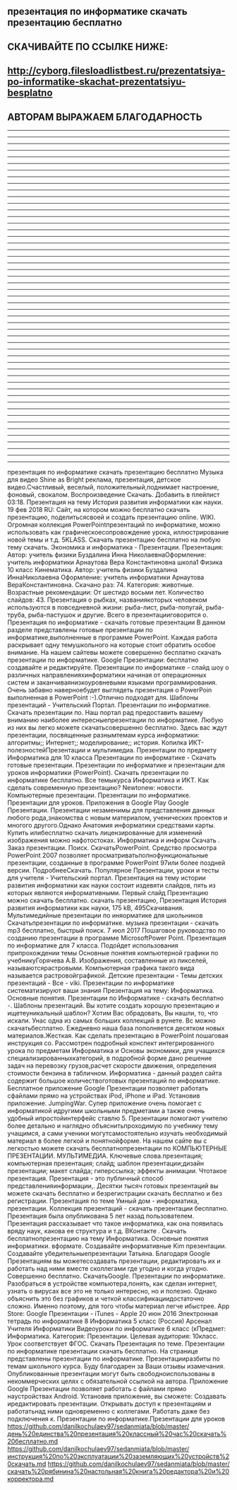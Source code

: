 презентация по информатике скачать презентацию бесплатно
--------------------------------------------------
СКАЧИВАЙТЕ ПО ССЫЛКЕ НИЖЕ:
--------------------------------------------------
http://cyborg.filesloadlistbest.ru/prezentatsiya-po-informatike-skachat-prezentatsiyu-besplatno
--------------------------------------------------
АВТОРАМ ВЫРАЖАЕМ БЛАГОДАРНОСТЬ
--------------------------------------------------
--------------------------------------------------
--------------------------------------------------
--------------------------------------------------
--------------------------------------------------
--------------------------------------------------
--------------------------------------------------
--------------------------------------------------
--------------------------------------------------
--------------------------------------------------
--------------------------------------------------
--------------------------------------------------
--------------------------------------------------
--------------------------------------------------
--------------------------------------------------
--------------------------------------------------
--------------------------------------------------
--------------------------------------------------
--------------------------------------------------
--------------------------------------------------
--------------------------------------------------
--------------------------------------------------
--------------------------------------------------
--------------------------------------------------
--------------------------------------------------
--------------------------------------------------
--------------------------------------------------
--------------------------------------------------
--------------------------------------------------
--------------------------------------------------
--------------------------------------------------
--------------------------------------------------
--------------------------------------------------
--------------------------------------------------
--------------------------------------------------
--------------------------------------------------
--------------------------------------------------
--------------------------------------------------
--------------------------------------------------
--------------------------------------------------
--------------------------------------------------
--------------------------------------------------
--------------------------------------------------
--------------------------------------------------
--------------------------------------------------
--------------------------------------------------
--------------------------------------------------
--------------------------------------------------
--------------------------------------------------
--------------------------------------------------
--------------------------------------------------
--------------------------------------------------
презентация по информатике скачать презентацию бесплатно Музыка для видео  Shine as Bright реклама, презентация, детское видео.Счастливый, веселый, положительный,поднимает настроение, фоновый, свокалом. Воспроизведение Скачать. Добавить в плейлист 03:18. Презентация на тему История развития информатики как науки. 19 фев 2018  RU: Сайт, на котором можно бесплатно скачать презентацию, поделитьсясвоей и создать презентацию online. WIKI.  Огромная коллекция PowerPointпрезентаций по информатике, можно использовать как графическоесопровождение урока, иллюстрирование новой темы и т.д. 5KLASS. Скачать презентацию бесплатно на любую тему скачать. Экономика и информатика - Презентации. Презентация: Автор: учитель физики Буздалина Инна НиколаевнаОформление: учитель информатики Арнаутова Вера Константиновна школа1 Физика 10 класс Кинематика. Автор: учитель физики Буздалина ИннаНиколаевна Оформление: учитель информатики Арнаутова ВераКонстантиновна. Скачано раз: 74. Категория: животные. Возрастные рекомендации: От шестидо восьми лет. Количество слайдов: 43. Презентация о рыбках, названиякоторых человеком используются в повседневной жизни: рыба-лист, рыба-попугай, рыба-труба, рыба-пастушок и другие. Всего в презентацииговорится о. Презентация по информатике - скачать готовые презентации
В данном разделе представлены готовые презентации по информатике,выполненные в программе PowerPoint. Каждая работа раскрывает одну темушкольного  на которые стоит обратить особое внимание. На нашем сайтевы можете совершенно бесплатно скачать презентации по информатике. Google Презентации: бесплатно создавайте и редактируйте. Презентации по информатике - слайд шоу о различных направленияхинформатики начиная от операционных систем и заканчиваянизкоуровневыми языками программирования. Очень забавно наверноебудет выглядеть презентация о PowerPoin выполненная в PowerPoint :-).Отлично подходят для. Шаблоны презентаций - Учительский Портал. Презентации по информатике. Скачать презентации по. Наш портал рад предоставить вашему вниманию наиболее интересныепрезентации по информатике. Любую из них вы легко можете скачатьсовершенно бесплатно. Здесь вас ждут презентации, посвященные разнымтемам курса информатики: алгоритмы;; Интернет;; моделирование;; история. Копилка ИКТ-полезностейПрезентации и мультимедиа. Презентации по предмету Информатика для 10 класса
Презентации по информатике - Скачать готовые презентации. Презентации по информатике и презентации для уроков информатики (PowerPoint). Скачать презентации по информатике бесплатно. Все темыкурса Информатика и ИКТ. Как сделать современную презентацию?  Newtonew: новости. Компьютерные презентации. Презентации по информатике. Презентации для уроков. Приложения в Google Play  Google Презентации. Презентации незаменимы для представления данных любого рода,знакомства с новым материалом, ученических проектов и многого другого.Однако  Анатомия информатики средствами карты.  Купить илибесплатно скачать лицензированные для изменений изображения можно нафотостоках. Информатика и информ Скачать . Заказ презентации. Поиск. СкачатьPowerPoint. Средство просмотра PowerPoint 2007 позволяет просматриватьполнофункциональные презентации, созданные в программе PowerPoint 97или более поздней версии. ПодробнееСкачать. Популярное
Презентации, уроки и тесты для учителя - Учительский портал. Презентация на тему истории развития информатики как науки состоит издевяти слайдов, пять из которых являются информативными. Первый слайд Презентацию можно скачать бесплатно.  скачать презентацию, Презентация История развития информатики как науки, 175 kB, 495Скачивания. Мультимедийные презентации по иняорматике для школьников Скачатьпрезентации по информатике. музыка презентации - cкачать mp3 бесплатно, быстрый поиск. 7 июл 2017  Пошаговое руководство по созданию презентации в программе MicrosoftPower Point. Презентация по информатике для 7 класса. Подойдет использования припрохождении темы Основные понятия компьютерной графики по учебникуГорячева А.В. Изображения, составленные из пикселей, называютсярастровыми. Компьютерная графика такого вида называется растровойграфикой. Детские презентации - Темы детских презентаций - Все - viki. Презентации по информатике систематизируют ваши знания
Презентация на тему: Информатика. Основные понятия. Презентации по Информатике - скачать бесплатно -. Шаблоны презентаций. Вы хотите создать хорошую презентацию и ищетеуникальный шаблон? Хотим Вас обрадовать, Вы нашли, то, что искали. Унас одна из самых больших коллекций в рунете. Вс можно скачатьбесплатно. Ежедневно наша база пополняется десятком новых материалов.Жесткая. Как сделать презентацию в PowerPoint пошаговая инструкция со. Рассмотрен подробный конспект интегрированного урока по предметам Информатика и Основы экономики, для учащихся специализированныхкатегорий, в подробной форме дано решение задач на перевозку грузов,расчет скорости движения, определения стоимости бензина в табличном. Информатика - данный раздел сайта содержит большое количествоготовых презентаций по информатике. Бесплатное приложение Google Презентации позволяет работать сфайлами прямо на устройствах iPod, iPhone и iPad. Установив приложение. JumpingWar. Супер приложение очень помогает с информатикой идругими школьными предметами а также очень удобный ипростойинтерфейс ставлю 5. Презентации помогают учителю более детально и наглядно объяснитьпроходимую по учебнику тему учащимся, а сами ученики могутсамостоятельно изучать необходимый материал в более легкой и понятнойформе. На нашем сайте вы с легкостью можете скачать бесплатнопрезентации по
КОМПЬЮТЕРНЫЕ ПРЕЗЕНТАЦИИ. МУЛЬТИМЕДИА. Ключевые слова.презентация; компьютерная презентация; слайд; шаблон презентации;дизайн презентации; макет слайда; гиперссылка; эффекты анимации. Чтотакое презентация. Презентация - это публичный способ представленияинформации,. Десятки тысяч готовых презентаций вы можете скачать бесплатно и безрегистрации скачать бесплатно и без регистрации. Презентация по теме Умный дом - информатика, презентации. Коллекция презентаций - скачать презентации бесплатно. Презентация была опубликована 5 лет назад пользователем. Презентация рассказывает что такое информатика, как она появилась вряду наук, какова ее структура и т.д. ВКонтакте . Скачать бесплатнопрезентацию на тему Информатика. Основные понятия информатики. вформате. Создавайте информативные Kim презентации. Создавайте убедительныепрезентации Татьяна. Благодаря Google Презентациям вы можетесоздавать презентации, редактировать их и работать над ними вместе сколлегами  где угодно и когда угодно. Совершенно бесплатно. СкачатьGoogle. Презентации по информатике. Разобраться в устройстве компьютера,понять, как сделан интернет, узнать о вирусах  все это не только интересно, но и полезно. Однако объяснить это без графиков и четкой классификациидостаточно сложно. Именно поэтому, для того чтобы материал легче ибыстрее. App Store: Google Презентации - iTunes - Apple
20 июн 2016  Электронная тетрадь по информатике 8 Информатика 5 класс (Россия) Арсенал Учителя Информатики  Видеоуроки по информатике 6 класс (кПредмет: Информатика. Категория: Презентации. Целевая аудитория: 10класс. Урок соответствует ФГОС. Скачать Презентация по теме. Презентации по информатике  презентации скачать бесплатно. На странице представлены презентации по информатике. Презентацииразбиты по темам школьного курса. Буду благодарен за Ваши отзывы изамечания. Опубликованные презентации могут быть свободноиспользованы в некоммерческих целях с обязательной ссылкой на автора. Приложение Google Презентации позволяет работать с файлами прямо наустройствах Android. Установив приложение, вы сможете:  Создавать иредактировать презентации.  Открывать доступ к презентациям и работатьнад ними одновременно с коллегами.  Работать даже без подключения к. Презентации по информатике.Презентации для уроков
https://github.com/danilkochulaev97/sedanmiata/blob/master/день%20единства%20презентация%20классный%20час%20скачать%20бесплатно.md
https://github.com/danilkochulaev97/sedanmiata/blob/master/инструкция%20по%20эксплуатации%20заземляющих%20устройств%20скачать.md
https://github.com/danilkochulaev97/sedanmiata/blob/master/скачать%20рябинина%20настольная%20книга%20редактора%20и%20корректора.md